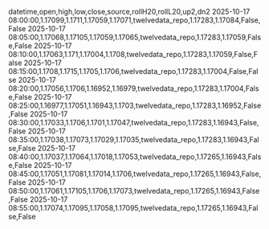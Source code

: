 datetime,open,high,low,close,source,rollH20,rollL20,up2,dn2
2025-10-17 08:00:00,1.17099,1.1711,1.17059,1.17071,twelvedata_repo,1.17283,1.17084,False,False
2025-10-17 08:05:00,1.17068,1.17105,1.17059,1.17065,twelvedata_repo,1.17283,1.17059,False,False
2025-10-17 08:10:00,1.17063,1.171,1.17004,1.1708,twelvedata_repo,1.17283,1.17059,False,False
2025-10-17 08:15:00,1.1708,1.1715,1.1705,1.1706,twelvedata_repo,1.17283,1.17004,False,False
2025-10-17 08:20:00,1.17056,1.1706,1.16952,1.16979,twelvedata_repo,1.17283,1.17004,False,False
2025-10-17 08:25:00,1.16977,1.17051,1.16943,1.1703,twelvedata_repo,1.17283,1.16952,False,False
2025-10-17 08:30:00,1.17033,1.1706,1.1701,1.17047,twelvedata_repo,1.17283,1.16943,False,False
2025-10-17 08:35:00,1.17038,1.17073,1.17029,1.17035,twelvedata_repo,1.17283,1.16943,False,False
2025-10-17 08:40:00,1.17037,1.17064,1.17018,1.17053,twelvedata_repo,1.17265,1.16943,False,False
2025-10-17 08:45:00,1.17051,1.17081,1.17014,1.1706,twelvedata_repo,1.17265,1.16943,False,False
2025-10-17 08:50:00,1.17061,1.17105,1.1706,1.17073,twelvedata_repo,1.17265,1.16943,False,False
2025-10-17 08:55:00,1.17074,1.17095,1.17058,1.17095,twelvedata_repo,1.17265,1.16943,False,False
